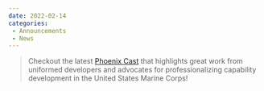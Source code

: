 ```yaml
---
date: 2022-02-14
categories: 
 - Announcements
 - News
---
```


> Checkout the latest [Phoenix Cast](https://podcasts.apple.com/us/podcast/phoenix-cast/id1508967644?i=1000551075629) that highlights great work from uniformed developers and advocates for professionalizing capability development in the United States Marine Corps!
